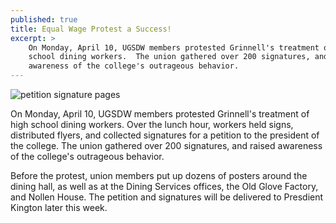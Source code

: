 ```yaml
---
published: true
title: Equal Wage Protest a Success!
excerpt: > 
    On Monday, April 10, UGSDW members protested Grinnell's treatment of high
    school dining workers.  The union gathered over 200 signatures, and raised
    awareness of the college's outrageous behavior.
---
```


![petition signature pages]({{site.baseurl}}/assets/news/petition-signatures.jpg)

On Monday, April 10, UGSDW members protested Grinnell's treatment of high
school dining workers.  Over the lunch hour, workers held signs, distributed
flyers, and collected signatures for a petition to the president of the
college.  The union gathered over 200 signatures, and raised awareness of the
college's outrageous behavior.

Before the protest, union members put up dozens of posters around the dining
hall, as well as at the Dining Services offices, the Old Glove Factory, and
Nollen House.  The petition and signatures will be delivered to Presdient
Kington later this week.
